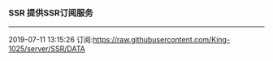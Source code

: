 ### SSR 提供SSR订阅服务
---
2019-07-11 13:15:26 订阅:https://raw.githubusercontent.com/King-1025/server/SSR/DATA
